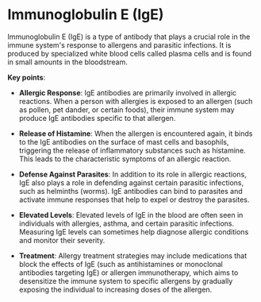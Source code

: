 [//]: # (source: ?)
[//]: # (abbr: IgE)
[//]: # (tags: immunoglobulins antibodies components)

# Immunoglobulin E (IgE)

Immunoglobulin E (IgE) is a type of antibody that plays a crucial role in the immune system's response to allergens and parasitic infections. It is produced by specialized white blood cells called plasma cells and is found in small amounts in the bloodstream.

**Key points**:

* **Allergic Response**: IgE antibodies are primarily involved in allergic reactions. When a person with allergies is exposed to an allergen (such as pollen, pet dander, or certain foods), their immune system may produce IgE antibodies specific to that allergen.

* **Release of Histamine**: When the allergen is encountered again, it binds to the IgE antibodies on the surface of mast cells and basophils, triggering the release of inflammatory substances such as histamine. This leads to the characteristic symptoms of an allergic reaction.

* **Defense Against Parasites**: In addition to its role in allergic reactions, IgE also plays a role in defending against certain parasitic infections, such as helminths (worms). IgE antibodies can bind to parasites and activate immune responses that help to expel or destroy the parasites.

* **Elevated Levels**: Elevated levels of IgE in the blood are often seen in individuals with allergies, asthma, and certain parasitic infections. Measuring IgE levels can sometimes help diagnose allergic conditions and monitor their severity.

* **Treatment**: Allergy treatment strategies may include medications that block the effects of IgE (such as antihistamines or monoclonal antibodies targeting IgE) or allergen immunotherapy, which aims to desensitize the immune system to specific allergens by gradually exposing the individual to increasing doses of the allergen.
